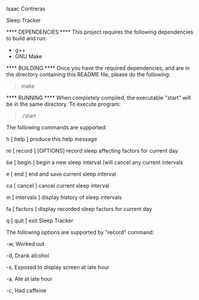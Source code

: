 Isaac Contreras

Sleep Tracker

**** DEPENDENCIES ****
This project requires the following dependencies to build and run:
- g++
- GNU Make

**** BUILDING ****
Once you have the required dependencies, and are in the directory
containing this README file, please do the following:
> make

**** RUNNING ****
When completely compiled, the executable "start" will be in the
same directory. To execute program:
> ./start

The following commands are supported:
  
  h [ help ]		produce this help message
  
  re [ record ]	[OPTIONS]	record sleep affecting factors for current day
       	      		
  be [ begin ]		begin a new sleep interval (will cancel any current intervals
  
  e [ end ] 		end and save current sleep interval
  
  ca [ cancel ]		cancel current sleep interval
  
  in [ intervals ]	display history of sleep intervals
  
  fa [ factors ] 	display recorded sleep factors for current day
  
  q [ quit ]	 	exit Sleep Tracker


The following options are supported by "record" command:

  -w, Worked out
  
  -d, Drank alcohol
  
  -s, Exposed to display screen at late hour
  
  -a, Ate at late hour
  
  -c, Had caffeine